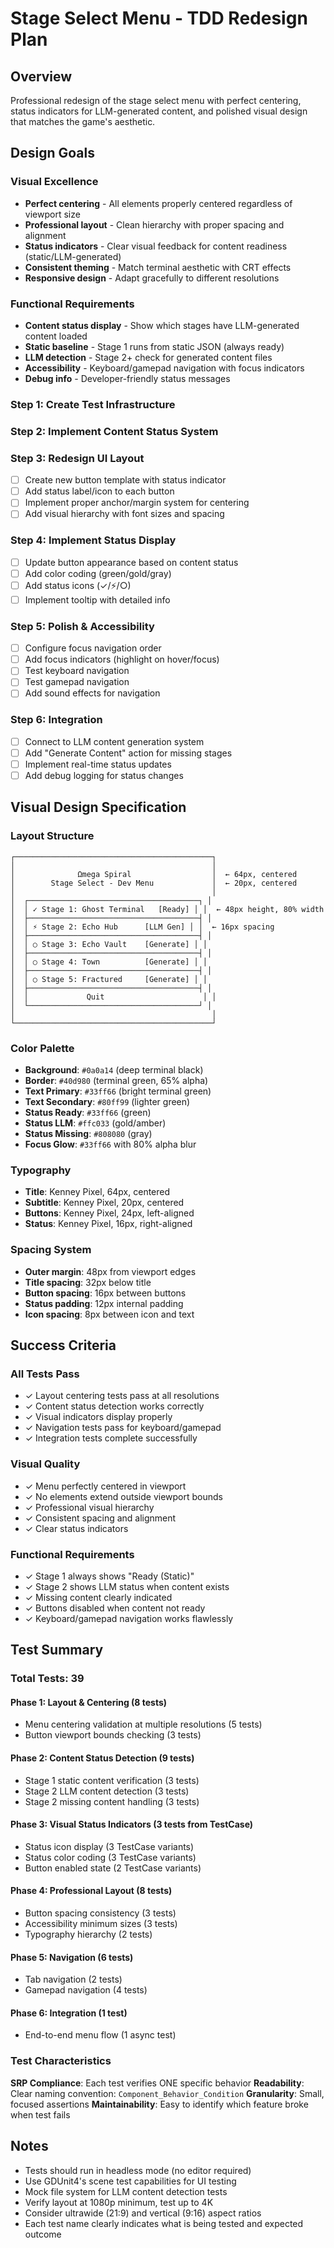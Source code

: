 # Stage Select Menu - TDD Redesign Plan

## Overview
Professional redesign of the stage select menu with perfect centering, status indicators for LLM-generated content, and polished visual design that matches the game's aesthetic.

## Design Goals

### Visual Excellence
- **Perfect centering** - All elements properly centered regardless of viewport size
- **Professional layout** - Clean hierarchy with proper spacing and alignment
- **Status indicators** - Clear visual feedback for content readiness (static/LLM-generated)
- **Consistent theming** - Match terminal aesthetic with CRT effects
- **Responsive design** - Adapt gracefully to different resolutions

### Functional Requirements
- **Content status display** - Show which stages have LLM-generated content loaded
- **Static baseline** - Stage 1 runs from static JSON (always ready)
- **LLM detection** - Stage 2+ check for generated content files
- **Accessibility** - Keyboard/gamepad navigation with focus indicators
- **Debug info** - Developer-friendly status messages


### Step 1: Create Test Infrastructure

### Step 2: Implement Content Status System

### Step 3: Redesign UI Layout
- [ ] Create new button template with status indicator
- [ ] Add status label/icon to each button
- [ ] Implement proper anchor/margin system for centering
- [ ] Add visual hierarchy with font sizes and spacing

### Step 4: Implement Status Display
- [ ] Update button appearance based on content status
- [ ] Add color coding (green/gold/gray)
- [ ] Add status icons (✓/⚡/○)
- [ ] Implement tooltip with detailed info

### Step 5: Polish & Accessibility
- [ ] Configure focus navigation order
- [ ] Add focus indicators (highlight on hover/focus)
- [ ] Test keyboard navigation
- [ ] Test gamepad navigation
- [ ] Add sound effects for navigation

### Step 6: Integration
- [ ] Connect to LLM content generation system
- [ ] Add "Generate Content" action for missing stages
- [ ] Implement real-time status updates
- [ ] Add debug logging for status changes

## Visual Design Specification

### Layout Structure
```
┌────────────────────────────────────────────┐
│                                            │
│              Ωmega Spiral                  │  ← 64px, centered
│        Stage Select - Dev Menu             │  ← 20px, centered
│                                            │
│  ┌──────────────────────────────────────┐ │
│  │ ✓ Stage 1: Ghost Terminal   [Ready] │ │  ← 48px height, 80% width
│  ├──────────────────────────────────────┤ │
│  │ ⚡ Stage 2: Echo Hub      [LLM Gen] │ │  ← 16px spacing
│  ├──────────────────────────────────────┤ │
│  │ ○ Stage 3: Echo Vault    [Generate] │ │
│  ├──────────────────────────────────────┤ │
│  │ ○ Stage 4: Town          [Generate] │ │
│  ├──────────────────────────────────────┤ │
│  │ ○ Stage 5: Fractured     [Generate] │ │
│  ├──────────────────────────────────────┤ │
│  │             Quit                      │ │
│  └──────────────────────────────────────┘ │
│                                            │
└────────────────────────────────────────────┘
```

### Color Palette
- **Background**: `#0a0a14` (deep terminal black)
- **Border**: `#40d980` (terminal green, 65% alpha)
- **Text Primary**: `#33ff66` (bright terminal green)
- **Text Secondary**: `#80ff99` (lighter green)
- **Status Ready**: `#33ff66` (green)
- **Status LLM**: `#ffc033` (gold/amber)
- **Status Missing**: `#808080` (gray)
- **Focus Glow**: `#33ff66` with 80% alpha blur

### Typography
- **Title**: Kenney Pixel, 64px, centered
- **Subtitle**: Kenney Pixel, 20px, centered
- **Buttons**: Kenney Pixel, 24px, left-aligned
- **Status**: Kenney Pixel, 16px, right-aligned

### Spacing System
- **Outer margin**: 48px from viewport edges
- **Title spacing**: 32px below title
- **Button spacing**: 16px between buttons
- **Status padding**: 12px internal padding
- **Icon spacing**: 8px between icon and text

## Success Criteria

### All Tests Pass
- ✓ Layout centering tests pass at all resolutions
- ✓ Content status detection works correctly
- ✓ Visual indicators display properly
- ✓ Navigation tests pass for keyboard/gamepad
- ✓ Integration tests complete successfully

### Visual Quality
- ✓ Menu perfectly centered in viewport
- ✓ No elements extend outside viewport bounds
- ✓ Professional visual hierarchy
- ✓ Consistent spacing and alignment
- ✓ Clear status indicators

### Functional Requirements
- ✓ Stage 1 always shows "Ready (Static)"
- ✓ Stage 2 shows LLM status when content exists
- ✓ Missing content clearly indicated
- ✓ Buttons disabled when content not ready
- ✓ Keyboard/gamepad navigation works flawlessly

## Test Summary

### Total Tests: 39

#### Phase 1: Layout & Centering (8 tests)
- Menu centering validation at multiple resolutions (5 tests)
- Button viewport bounds checking (3 tests)

#### Phase 2: Content Status Detection (9 tests)
- Stage 1 static content verification (3 tests)
- Stage 2 LLM content detection (3 tests)
- Stage 2 missing content handling (3 tests)

#### Phase 3: Visual Status Indicators (3 tests from TestCase)
- Status icon display (3 TestCase variants)
- Status color coding (3 TestCase variants)
- Button enabled state (2 TestCase variants)

#### Phase 4: Professional Layout (8 tests)
- Button spacing consistency (3 tests)
- Accessibility minimum sizes (3 tests)
- Typography hierarchy (2 tests)

#### Phase 5: Navigation (6 tests)
- Tab navigation (2 tests)
- Gamepad navigation (4 tests)

#### Phase 6: Integration (1 test)
- End-to-end menu flow (1 async test)

### Test Characteristics

**SRP Compliance**: Each test verifies ONE specific behavior
**Readability**: Clear naming convention: `Component_Behavior_Condition`
**Granularity**: Small, focused assertions
**Maintainability**: Easy to identify which feature broke when test fails

## Notes

- Tests should run in headless mode (no editor required)
- Use GDUnit4's scene test capabilities for UI testing
- Mock file system for LLM content detection tests
- Verify layout at 1080p minimum, test up to 4K
- Consider ultrawide (21:9) and vertical (9:16) aspect ratios
- Each test name clearly indicates what is being tested and expected outcome

